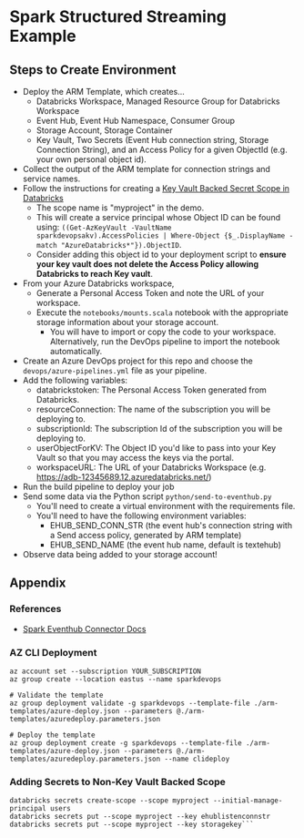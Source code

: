 # Spark Structured Streaming Example


## Steps to Create Environment

* Deploy the ARM Template, which creates...
  * Databricks Workspace, Managed Resource Group for Databricks Workspace
  * Event Hub, Event Hub Namespace, Consumer Group
  * Storage Account, Storage Container
  * Key Vault, Two Secrets (Event Hub connection string, Storage Connection String), and an Access Policy for a given ObjectId (e.g. your own personal object id).
* Collect the output of the ARM template for connection strings and service names.
* Follow the instructions for creating a [Key Vault Backed Secret Scope in Databricks](https://docs.microsoft.com/en-us/azure/databricks/security/secrets/secret-scopes#--create-an-azure-key-vault-backed-secret-scope)
  * The scope name is "myproject" in the demo.
  * This will create a service principal whose Object ID can be found using: `((Get-AzKeyVault -VaultName sparkdevopsakv).AccessPolicies | Where-Object {$_.DisplayName -match "AzureDatabricks*"}).ObjectID`.
  * Consider adding this object id to your deployment script to **ensure your key vault does not delete the Access Policy allowing Databricks to reach Key vault**.
* From your Azure Databricks workspace,
  * Generate a Personal Access Token and note the URL of your workspace.
  * Execute the `notebooks/mounts.scala` notebook with the appropriate storage information about your storage account.
    * You will have to import or copy the code to your workspace.  Alternatively, run the DevOps pipeline to import the notebook automatically.
* Create an Azure DevOps project for this repo and choose the `devops/azure-pipelines.yml` file as your pipeline.
* Add the following variables:
  * databrickstoken: The Personal Access Token generated from Databricks.
  * resourceConnection: The name of the subscription you will be deploying to.
  * subscriptionId: The subscription Id of the subscription you will be deploying to.
  * userObjectForKV: The Object ID you'd like to pass into your Key Vault so that you may access the keys via the portal.
  * workspaceURL: The URL of your Databricks Workspace (e.g. https://adb-12345689.12.azuredatabricks.net/)
* Run the build pipeline to deploy your job
* Send some data via the Python script `python/send-to-eventhub.py`
  * You'll need to create a virtual environment with the requirements file.
  * You'll need to have the following environment variables:
    * EHUB_SEND_CONN_STR (the event hub's connection string with a Send access policy, generated by ARM template)
    * EHUB_SEND_NAME (the event hub name, default is textehub)
* Observe data being added to your storage account!


## Appendix

### References

* [Spark Eventhub Connector Docs](https://github.com/Azure/azure-event-hubs-spark/blob/master/docs/structured-streaming-eventhubs-integration.md)

### AZ CLI Deployment

```az login
az account set --subscription YOUR_SUBSCRIPTION
az group create --location eastus --name sparkdevops

# Validate the template
az group deployment validate -g sparkdevops --template-file ./arm-templates/azure-deploy.json --parameters @./arm-templates/azuredeploy.parameters.json

# Deploy the template
az group deployment create -g sparkdevops --template-file ./arm-templates/azure-deploy.json --parameters @./arm-templates/azuredeploy.parameters.json --name clideploy
```

### Adding Secrets to Non-Key Vault Backed Scope

```databricks secrets create-scope --scope myproject
databricks secrets create-scope --scope myproject --initial-manage-principal users
databricks secrets put --scope myproject --key ehublistenconnstr
databricks secrets put --scope myproject --key storagekey```